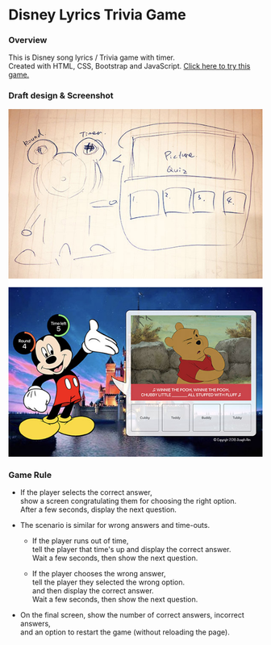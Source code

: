 # Disney Lyrics Trivia Game

### Overview

This is Disney song lyrics / Trivia game with timer.  
Created with HTML, CSS, Bootstrap and JavaScript.  [Click here to try this game.](https://aka-joe.github.io/TriviaGame/) 


### Draft design & Screenshot

![Alt_text](./assets/images/DraftDesign.jpg "Draft Design")


### Game Rule

* If the player selects the correct answer,  
show a screen congratulating them for choosing the right option.  
After a few seconds, display the next question.

* The scenario is similar for wrong answers and time-outs.

  * If the player runs out of time,  
  tell the player that time's up and display the correct answer.  
  Wait a few seconds, then show the next question.
  
  * If the player chooses the wrong answer,  
  tell the player they selected the wrong option.  
  and then display the correct answer.  
  Wait a few seconds, then show the next question.

* On the final screen, show the number of correct answers, incorrect answers,  
and an option to restart the game (without reloading the page).
